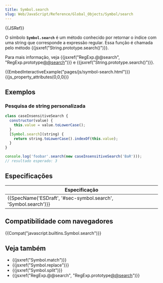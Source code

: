 ```yaml
---
title: Symbol.search
slug: Web/JavaScript/Reference/Global_Objects/Symbol/search
---
```

{{JSRef}}

O símbolo **`Symbol.search`** é um método conhecido por retornar o índice com uma string que corresponde a expressão regular. Essa função é chamada pelo método {{jsxref("String.prototype.search()")}}.

Para mais informação, veja {{jsxref("RegExp.@@search", "RegExp.prototype[@@search]()")}} e {{jsxref("String.prototype.search()")}}.

{{EmbedInteractiveExample("pages/js/symbol-search.html")}}{{js_property_attributes(0,0,0)}}

## Exemplos

### Pesquisa de string personalizada

```js
class caseInsensitiveSearch {
  constructor(value) {
    this.value = value.toLowerCase();
  }
  [Symbol.search](string) {
    return string.toLowerCase().indexOf(this.value);
  }
}

console.log('foobar'.search(new caseInsensitiveSearch('BaR')));
// resultado esperado: 3
```

## Especificações

| Especificação                                                                        |
| ------------------------------------------------------------------------------------ |
| {{SpecName('ESDraft', '#sec-symbol.search', 'Symbol.search')}} |

## Compatibilidade com navegadores

{{Compat("javascript.builtins.Symbol.search")}}

## Veja também

- {{jsxref("Symbol.match")}}
- {{jsxref("Symbol.replace")}}
- {{jsxref("Symbol.split")}}
- {{jsxref("RegExp.@@search", "RegExp.prototype[@@search]()")}}
